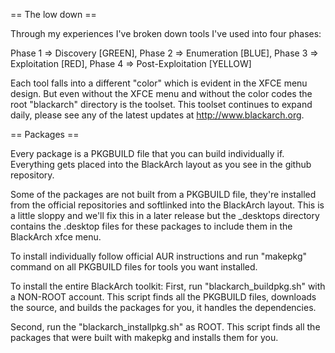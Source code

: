 == The low down ==

Through my experiences I've broken down tools I've used into four phases:

Phase 1 => Discovery [GREEN],
Phase 2 => Enumeration [BLUE],
Phase 3 => Exploitation [RED],
Phase 4 => Post-Exploitation [YELLOW]

Each tool falls into a different "color" which is evident in the XFCE menu design.  But even without the XFCE menu and without the color codes the root "blackarch" directory is the toolset.  This toolset continues to expand daily, please see any of the latest updates at http://www.blackarch.org.

== Packages ==

Every package is a PKGBUILD file that you can build individually if.  Everything gets placed into the BlackArch layout as you see in the github repository.  

Some of the packages are not built from a PKGBUILD file, they're installed from the official repositories and softlinked into the BlackArch layout.  This is a little sloppy and we'll fix this in a later release but the _desktops directory contains the .desktop files for these packages to include them in the BlackArch xfce menu.

To install individually follow official AUR instructions and run "makepkg" command on all PKGBUILD files for tools you want installed.

To install the entire BlackArch toolkit:
First, run "blackarch_buildpkg.sh" with a NON-ROOT account.  This script finds all the PKGBUILD files, downloads the source, and builds the packages for you, it handles the dependencies.

Second, run the "blackarch_installpkg.sh" as ROOT.  This script finds all the packages that were built with makepkg and installs them for you.
